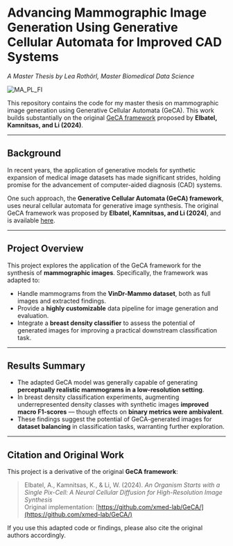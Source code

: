 # Advancing Mammographic Image Generation Using Generative Cellular Automata for Improved CAD Systems
*A Master Thesis by Lea Rothörl, Master Biomedical Data Science*

![MA_PL_FI](https://github.com/user-attachments/assets/b590ca55-6185-4e44-84ef-683154532f2a)


This repository contains the code for my master thesis on mammographic image generation using Generative Cellular Automata (GeCA). This work builds substantially on the original [GeCA framework](https://github.com/xmed-lab/GeCA/) proposed by **Elbatel, Kamnitsas, and Li (2024)**.

---

## Background

In recent years, the application of generative models for synthetic expansion of medical image datasets has made significant strides, holding promise for the advancement of computer-aided diagnosis (CAD) systems.

One such approach, the **Generative Cellular Automata (GeCA) framework**, uses neural cellular automata for generative image synthesis. The original GeCA framework was proposed by **Elbatel, Kamnitsas, and Li (2024)**, and is available [here](https://github.com/xmed-lab/GeCA/).  

---

## Project Overview

This project explores the application of the GeCA framework for the synthesis of **mammographic images**. Specifically, the framework was adapted to:

- Handle mammograms from the **VinDr-Mammo dataset**, both as full images and extracted findings.
- Provide a **highly customizable** data pipeline for image generation and evaluation.
- Integrate a **breast density classifier** to assess the potential of generated images for improving a practical downstream classification task.

---

## Results Summary

- The adapted GeCA model was generally capable of generating **perceptually realistic mammograms in a low-resolution setting**.
- In breast density classification experiments, augmenting underrepresented density classes with synthetic images **improved macro F1-scores** — though effects on **binary metrics were ambivalent**.
- These findings suggest the potential of GeCA-generated images for **dataset balancing** in classification tasks, warranting further exploration.

---

## Citation and Original Work

This project is a derivative of the original **GeCA framework**:

> Elbatel, A., Kamnitsas, K., & Li, W. (2024). *An Organism Starts with a Single Pix-Cell: A Neural Cellular Diffusion for High-Resolution Image Synthesis*  
> Original implementation: [https://github.com/xmed-lab/GeCA/](https://github.com/xmed-lab/GeCA/)

If you use this adapted code or findings, please also cite the original authors accordingly.
